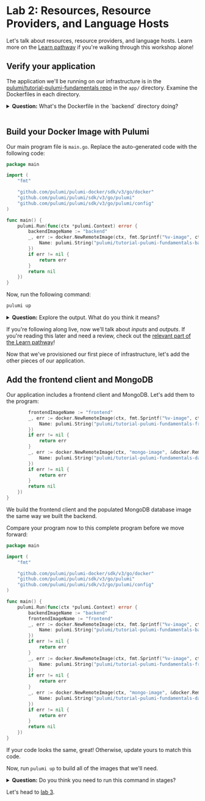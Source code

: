 # Lab 2: Resources, Resource Providers, and Language Hosts

Let's talk about resources, resource providers, and language hosts. Learn more on the [Learn pathway](https://www.pulumi.com/learn/pulumi-fundamentals/create-docker-images/) if you're walking through this workshop alone!

## Verify your application

The application we'll be running on our infrastructure is in the [pulumi/tutorial-pulumi-fundamentals repo](https://github.com/pulumi/tutorial-pulumi-fundamentals) in the `app/` directory. Examine the Dockerfiles in each directory.

<details>
<summary><b>Question:</b> What's the Dockerfile in the `backend` directory doing?</summary>

<br/>
<b>Answer:</b> This Dockerfile copies the REST backend into the Docker filesystem, installs the dependencies, and builds the image. Note that port 3000 must be open on your host machine.
</details>
<br/>

## Build your Docker Image with Pulumi

<!-- add deps -->

Our main program file is `main.go`. Replace the auto-generated code with the following code:

```go
package main

import (
	"fmt"

	"github.com/pulumi/pulumi-docker/sdk/v3/go/docker"
	"github.com/pulumi/pulumi/sdk/v3/go/pulumi"
	"github.com/pulumi/pulumi/sdk/v3/go/pulumi/config"
)

func main() {
	pulumi.Run(func(ctx *pulumi.Context) error {
		backendImageName := "backend"
		_, err := docker.NewRemoteImage(ctx, fmt.Sprintf("%v-image", ctx.backendImageName), &docker.RemoteImageArgs{
			Name: pulumi.String("pulumi/tutorial-pulumi-fundamentals-backend:latest"),
		})
		if err != nil {
			return err
		}
		return nil
	})
}
```

Now, run the following command:

```bash
pulumi up
```

<details>
<summary><b>Question:</b> Explore the output. What do you think it means?</summary>

<br/>
<b>Answer:</b> Pulumi builds a Docker image for you with a preview.
</details>

If you're following along live, now we'll talk about _inputs_ and _outputs_. If you're reading this later and need a review, check out the [relevant part of the Learn pathway](https://www.pulumi.com/learn/pulumi-fundamentals/create-docker-images/)!

Now that we've provisioned our first piece of infrastructure, let's add the other pieces of our application.

## Add the frontend client and MongoDB

Our application includes a frontend client and MongoDB. Let's add them to the program:

```go
		frontendImageName := "frontend"
		_, err := docker.NewRemoteImage(ctx, fmt.Sprintf("%v-image", ctx.frontendImageName), &docker.RemoteImageArgs{
			Name: pulumi.String("pulumi/tutorial-pulumi-fundamentals-frontend:latest"),
		})
		if err != nil {
			return err
		}
		_, err := docker.NewRemoteImage(ctx, "mongo-image", &docker.RemoteImageArgs{
			Name: pulumi.String("pulumi/tutorial-pulumi-fundamentals-database-local:latest"),
		})
		if err != nil {
			return err
		}
		return nil
	})
}
```

We build the frontend client and the populated MongoDB database image the same way we built the backend.

Compare your program now to this complete program before we move forward:

```go
package main

import (
	"fmt"

	"github.com/pulumi/pulumi-docker/sdk/v3/go/docker"
	"github.com/pulumi/pulumi/sdk/v3/go/pulumi"
	"github.com/pulumi/pulumi/sdk/v3/go/pulumi/config"
)

func main() {
	pulumi.Run(func(ctx *pulumi.Context) error {
		backendImageName := "backend"
		frontendImageName := "frontend"
		_, err := docker.NewRemoteImage(ctx, fmt.Sprintf("%v-image", ctx.backendImageName), &docker.RemoteImageArgs{
			Name: pulumi.String("pulumi/tutorial-pulumi-fundamentals-backend:latest"),
		})
		if err != nil {
			return err
		}
		_, err := docker.NewRemoteImage(ctx, fmt.Sprintf("%v-image", ctx.frontendImageName), &docker.RemoteImageArgs{
			Name: pulumi.String("pulumi/tutorial-pulumi-fundamentals-frontend:latest"),
		})
		if err != nil {
			return err
		}
		_, err := docker.NewRemoteImage(ctx, "mongo-image", &docker.RemoteImageArgs{
			Name: pulumi.String("pulumi/tutorial-pulumi-fundamentals-database-local:latest"),
		})
		if err != nil {
			return err
		}
		return nil
	})
}
```

If your code looks the same, great! Otherwise, update yours to match this code.

Now, run `pulumi up` to build all of the images that we'll need.

<details>
<summary><b>Question:</b> Do you think you need to run this command in stages?</summary>

<br/>
<b>Answer:</b> Nope! You can write the entire program and then run it. We're only doing a step-by-step process here to make learning easier.
</details>

Let's head to [lab 3](../lab-3/).
